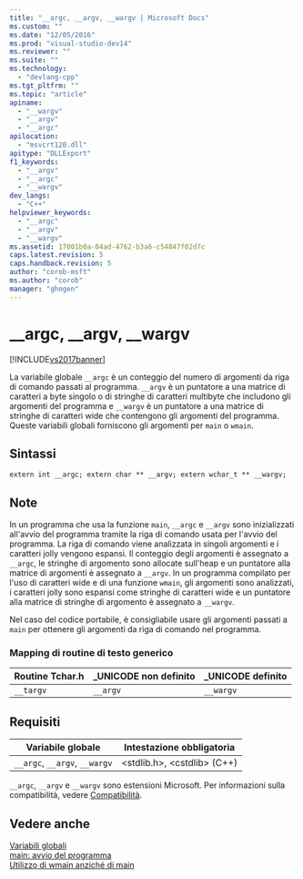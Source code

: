 ```yaml
---
title: "__argc, __argv, __wargv | Microsoft Docs"
ms.custom: ""
ms.date: "12/05/2016"
ms.prod: "visual-studio-dev14"
ms.reviewer: ""
ms.suite: ""
ms.technology: 
  - "devlang-cpp"
ms.tgt_pltfrm: ""
ms.topic: "article"
apiname: 
  - "__wargv"
  - "__argv"
  - "__argc"
apilocation: 
  - "msvcrt120.dll"
apitype: "DLLExport"
f1_keywords: 
  - "__argv"
  - "__argc"
  - "__wargv"
dev_langs: 
  - "C++"
helpviewer_keywords: 
  - "__argc"
  - "__argv"
  - "__wargv"
ms.assetid: 17001b0a-04ad-4762-b3a6-c54847f02d7c
caps.latest.revision: 5
caps.handback.revision: 5
author: "corob-msft"
ms.author: "corob"
manager: "ghogen"
---
```

# __argc, __argv, __wargv
[!INCLUDE[vs2017banner](../assembler/inline/includes/vs2017banner.md)]

La variabile globale `__argc` è un conteggio del numero di argomenti da riga di comando passati al programma.  `__argv` è un puntatore a una matrice di caratteri a byte singolo o di stringhe di caratteri multibyte che includono gli argomenti del programma e `__wargv` è un puntatore a una matrice di stringhe di caratteri wide che contengono gli argomenti del programma.  Queste variabili globali forniscono gli argomenti per `main` o `wmain`.  
  
## Sintassi  
  
```  
extern int __argc; extern char ** __argv; extern wchar_t ** __wargv;  
```  
  
## Note  
 In un programma che usa la funzione `main`,  `__argc` e `__argv` sono inizializzati all'avvio del programma tramite la riga di comando usata per l'avvio del programma.  La riga di comando viene analizzata in singoli argomenti e i caratteri jolly vengono espansi.  Il conteggio degli argomenti è assegnato a `__argc`, le stringhe di argomento sono allocate sull'heap e un puntatore alla matrice di argomenti è assegnato a `__argv`.  In un programma compilato per l'uso di caratteri wide e di una funzione `wmain`, gli argomenti sono analizzati, i caratteri jolly sono espansi come stringhe di caratteri wide e un puntatore alla matrice di stringhe di argomento è assegnato a `__wargv`.  
  
 Nel caso del codice portabile, è consigliabile usare gli argomenti passati a `main` per ottenere gli argomenti da riga di comando nel programma.  
  
### Mapping di routine di testo generico  
  
|Routine Tchar.h|\_UNICODE non definito|\_UNICODE definito|  
|---------------------|----------------------------|------------------------|  
|`__targv`|`__argv`|`__wargv`|  
  
## Requisiti  
  
|Variabile globale|Intestazione obbligatoria|  
|-----------------------|-------------------------------|  
|`__argc`, `__argv`, `__wargv`|\<stdlib.h\>, \<cstdlib\> \(C\+\+\)|  
  
 `__argc`, `__argv` e `__wargv` sono estensioni Microsoft.  Per informazioni sulla compatibilità, vedere [Compatibilità](../c-runtime-library/compatibility.md).  
  
## Vedere anche  
 [Variabili globali](../c-runtime-library/global-variables.md)   
 [main: avvio del programma](../cpp/main-program-startup.md)   
 [Utilizzo di wmain anziché di main](../cpp/using-wmain-instead-of-main.md)